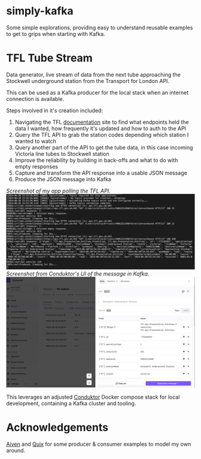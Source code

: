 # simply-kafka
Some simple explorations, providing easy to understand reusable examples to get to grips when starting with Kafka.


# TFL Tube Stream
Data generator, live stream of data from the next tube approaching the Stockwell underground station from the Transport for London API.

This can be used as a Kafka producer for the local stack when an internet connection is available.

Steps involved in it's creation included:
1. Navigating the TFL [documentation](https://api-portal.tfl.gov.uk/api-details#api=Line&operation=Line_ArrivalsByPathIds&definition=Tfl-41) site to find what endpoints held the data I wanted, how frequently it's updated and how to auth to the API
1. Query the TFL API to grab the station codes depending which station I wanted to watch
1. Query another part of the API to get the tube data, in this case incoming Victoria line tubes to Stockwell station
1. Improve the reliability by building in back-offs and what to do with empty responses
1. Capture and transform the API response into a usable JSON message 
1. Produce the JSON message into Kafka


*Screenshot of my app polling the TFL API.*
![screenshot of polling the API](tfl/img/tfl-api-poll.png)
*Screenshot from Conduktor's UI of the message in Kafka.*
![message in Kafka](tfl/img/message-in-kafka.png)

This leverages an adjusted [Conduktor](https://www.conduktor.io) Docker compose stack for local development, containing a Kafka cluster and tooling.


# Acknowledgements
[Aiven](https://github.com/Aiven-Labs/python-fake-data-producer-for-apache-kafka) and [Quix](simple-kafka-python) for some producer & consumer examples to model my own around.